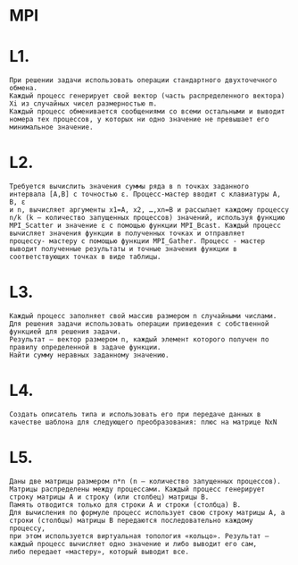 # MPI
# L1. 
    При решении задачи использовать операции стандартного двухточечного обмена. 
    Каждый процесс генерирует свой вектор (часть распределенного вектора) Xi из случайных чисел размерностью m.
    Каждый процесс обменивается сообщениями со всеми остальными и выводит номера тех процессов, у которых ни одно значение не превышает его минимальное значение.

# L2. 
    Требуется вычислить значения суммы ряда в n точках заданного
    интервала [A,B] с точностью ε. Процесс-мастер вводит с клавиатуры A, B, ε
    и n, вычисляет аргументы x1=A, x2, …,xn=B и рассылает каждому процессу
    n/k (k – количество запущенных процессов) значений, используя функцию
    MPI_Scatter и значение ε с помощью функции MPI_Bcast. Каждый процесс
    вычисляет значения функции в полученных точках и отправляет
    процессу- мастеру с помощью функции MPI_Gather. Процесс - мастер
    выводит полученные результаты и точные значения функции в
    соответствующих точках в виде таблицы.

# L3. 
    Каждый процесс заполняет свой массив размером n случайными числами. 
    Для решения задачи использовать операции приведения с собственной функцией для решения задачи. 
    Результат – вектор размером n, каждый элемент которого получен по правилу определенной в задаче функции.
    Найти сумму неравных заданному значению.

# L4.
    Создать описатель типа и использовать его при передаче данных в качестве шаблона для следующего преобразования: плюс на матрице NxN

# L5. 
    Даны две матрицы размером n*n (n – количество запущенных процессов). 
    Матрицы распределены между процессами. Каждый процесс генерирует строку матрицы A и строку (или столбец) матрицы B. 
    Память отводится только для строки A и строки (столбца) B.
    Для вычисления по формуле процесс использует свою строку матрицы A, а строки (столбцы) матрицы B передаются последовательно каждому процессу,
    при этом используется виртуальная топология «кольцо». Результат – каждый процесс вычисляет одно значение и либо выводит его сам, 
    либо передает «мастеру», который выводит все.
